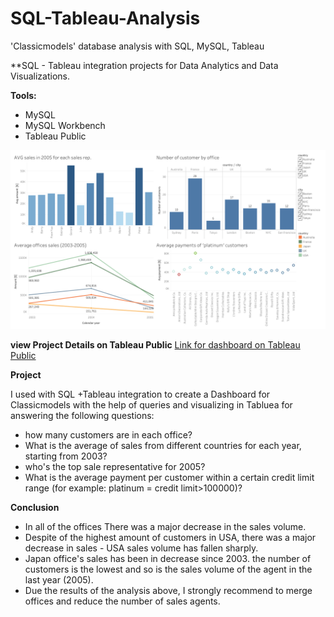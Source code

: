 # SQL-Tableau-Analysis
'Classicmodels' database analysis with SQL, MySQL, Tableau

**SQL - Tableau integration projects for Data Analytics and Data Visualizations.

**Tools:**
- MySQL
- MySQL Workbench
- Tableau Public

![](https://github.com/ofirGit/SQL-Tableau-Analysis/blob/main/Dashboard%201.png)

**view Project Details on Tableau Public**
[Link for dashboard on Tableau Public](https://public.tableau.com/views/SQL_16020808667740/Dashboard1?:language=en&:display_count=y&publish=yes&:origin=viz_share_link)

**Project**

 I used with SQL +Tableau integration to create a Dashboard for Classicmodels with the help of queries and visualizing in Tabluea
 for answering the following questions:

- how many customers are in each office?
- What is the average of  sales from different countries for each year, starting from 2003?
- who's the top sale representative for 2005? 
- What is the average payment per customer within a certain credit limit range (for example: platinum = credit limit>100000)?

**Conclusion**

- In all of the offices There was a major decrease in the sales volume.
- Despite of the highest amount of customers in USA, there was a major decrease in sales - USA sales volume has fallen sharply.
- Japan office's sales has been in decrease since 2003. the number of customers is the lowest and so is the sales volume of the agent in the last year (2005). 
- Due the results of the analysis above, I strongly recommend to merge offices and reduce the number of sales agents. 
